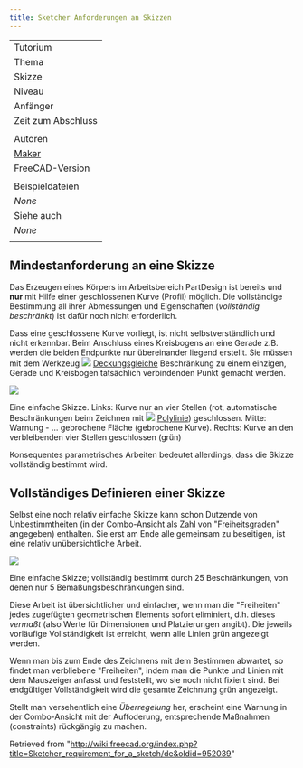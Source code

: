 ```yaml
---
title: Sketcher Anforderungen an Skizzen
---
```


|                                   |
| --------------------------------- |
| Tutorium                          |
| Thema                             |
| Skizze                            |
| Niveau                            |
| Anfänger                          |
| Zeit zum Abschluss                |
|                                   |
| Autoren                           |
| [Maker](/User:Maker "User:Maker") |
| FreeCAD-Version                   |
|                                   |
| Beispieldateien                   |
| _None_                            |
| Siehe auch                        |
| _None_                            |
|                                   |

## Mindestanforderung an eine Skizze

Das Erzeugen eines Körpers im Arbeitsbereich PartDesign ist bereits und **nur** mit Hilfe einer geschlossenen Kurve (Profil) möglich. Die vollständige Bestimmung all ihrer Abmessungen und Eigenschaften (_vollständig beschränkt_) ist dafür noch nicht erforderlich.

Dass eine geschlossene Kurve vorliegt, ist nicht selbstverständlich und nicht erkennbar. Beim Anschluss eines Kreisbogens an eine Gerade z.B. werden die beiden Endpunkte nur übereinander liegend erstellt. Sie müssen mit dem Werkzeug ![](/images/Constraint_PointOnPoint.svg) [Deckungsgleiche](/Sketcher_ConstrainCoincident/de "Sketcher ConstrainCoincident/de") Beschränkung zu einem einzigen, Gerade und Kreisbogen tatsächlich verbindenden Punkt gemacht werden.

![](/images/Skizze2a.png)

Eine einfache Skizze.
Links: Kurve nur an vier Stellen (rot, automatische Beschränkungen beim Zeichnen mit ![](/images/Sketcher_CreatePolyline.svg) [Polylinie](/Sketcher_CreatePolyline/de "Sketcher CreatePolyline/de")) geschlossen.
Mitte: Warnung - ... gebrochene Fläche (gebrochene Kurve).
Rechts: Kurve an den verbleibenden vier Stellen geschlossen (grün)

Konsequentes parametrisches Arbeiten bedeutet allerdings, dass die Skizze vollständig bestimmt wird.

## Vollständiges Definieren einer Skizze

Selbst eine noch relativ einfache Skizze kann schon Dutzende von Unbestimmtheiten (in der Combo-Ansicht als Zahl von "Freiheitsgraden" angegeben) enthalten. Sie erst am Ende alle gemeinsam zu beseitigen, ist eine relativ unübersichtliche Arbeit.

![](/images/Skizze4a.png)

Eine einfache Skizze; vollständig bestimmt durch 25 Beschränkungen, von denen nur 5 Bemaßungsbeschränkungen sind.

Diese Arbeit ist übersichtlicher und einfacher, wenn man die "Freiheiten" jedes zugefügten geometrischen Elements sofort eliminiert, d.h. dieses _vermaßt_ (also Werte für Dimensionen und Platzierungen angibt). Die jeweils vorläufige Vollständigkeit ist erreicht, wenn alle Linien grün angezeigt werden.

Wenn man bis zum Ende des Zeichnens mit dem Bestimmen abwartet, so findet man verbliebene "Freiheiten", indem man die Punkte und Linien mit dem Mauszeiger anfasst und feststellt, wo sie noch nicht fixiert sind. Bei endgültiger Vollständigkeit wird die gesamte Zeichnung grün angezeigt.

Stellt man versehentlich eine _Überregelung_ her, erscheint eine Warnung in der Combo-Ansicht mit der Auffoderung, entsprechende Maßnahmen (constraints) rückgängig zu machen.

Retrieved from "<http://wiki.freecad.org/index.php?title=Sketcher_requirement_for_a_sketch/de&oldid=952039>"
